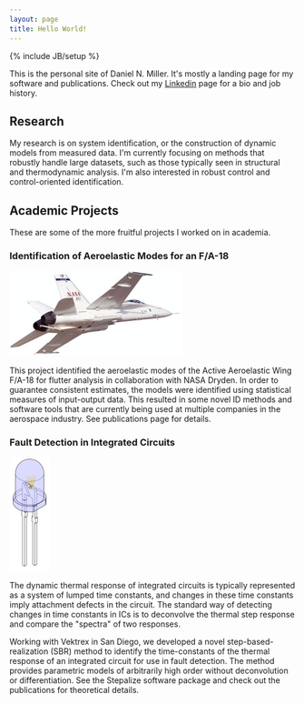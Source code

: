 ```yaml
---
layout: page
title: Hello World!
---
```

{% include JB/setup %}

This is the personal site of Daniel N. Miller. It's mostly a landing page
for my software and publications. Check out my
[Linkedin](http://www.linkedin.com/in/dmiller0/) page for a bio and job
history.

## Research
My research is on system identification, or the construction of dynamic
models from measured data. I'm currently focusing on methods that robustly
handle large datasets, such as those typically seen in structural and
thermodynamic analysis. I'm also interested in robust control and
control-oriented identification.

## Academic Projects

These are some of the more fruitful projects I worked on in academia.

### Identification of Aeroelastic Modes for an F/A-18

![](assets/images/aaw_cropped.jpg)

This project identified the aeroelastic modes of the Active Aeroelastic Wing
F/A-18 for flutter analysis in collaboration with NASA Dryden. In order to
guarantee consistent estimates, the models were identified using statistical
measures of input-output data. This resulted in some novel ID methods and
software tools that are currently being used at multiple companies in the
aerospace industry. See publications page for details.

### Fault Detection in Integrated Circuits

![](assets/images/LED.png)

The dynamic thermal response of integrated circuits is typically represented
as a system of lumped time constants, and changes in these time constants
imply attachment defects in the circuit. The standard way of detecting
changes in time constants in ICs is to deconvolve the thermal step response
and compare the "spectra" of two responses.

Working with Vektrex in San Diego, we developed a novel
step-based-realization (SBR) method to identify the time-constants of the
thermal response of an integrated circuit for use in fault detection. The
method provides parametric models of arbitrarily high order without
deconvolution or differentiation. See the Stepalize software package and
check out the publications for theoretical details.

